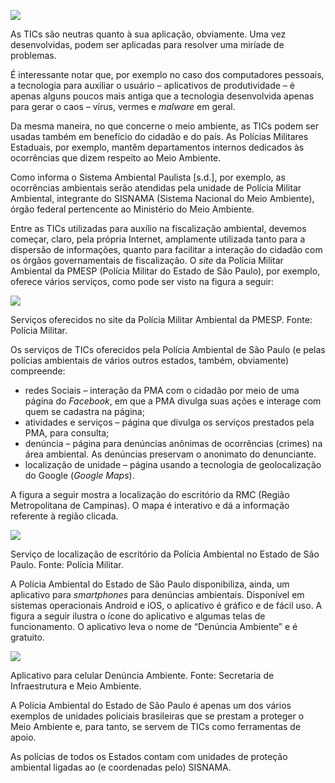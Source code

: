 [![](https://ampli-images.s3.amazonaws.com/production/b9f6d480-8864-46be-bf6b-1c56b261016c/original)](https://ampli-images.s3.amazonaws.com/production/b9f6d480-8864-46be-bf6b-1c56b261016c/original)

As TICs são neutras quanto à sua aplicação, obviamente. Uma vez desenvolvidas, podem ser aplicadas para resolver uma miríade de problemas.

É interessante notar que, por exemplo no caso dos computadores pessoais, a tecnologia para auxiliar o usuário – aplicativos de produtividade – é apenas alguns poucos mais antiga que a tecnologia desenvolvida apenas para gerar o caos – vírus, vermes e _malware_ em geral.

Da mesma maneira, no que concerne o meio ambiente, as TICs podem ser usadas também em benefício do cidadão e do país. As Polícias Militares Estaduais, por exemplo, mantêm departamentos internos dedicados às ocorrências que dizem respeito ao Meio Ambiente.

Como informa o Sistema Ambiental Paulista [s.d.], por exemplo, as ocorrências ambientais serão atendidas pela unidade de Polícia Militar Ambiental, integrante do SISNAMA (Sistema Nacional do Meio Ambiente), órgão federal pertencente ao Ministério do Meio Ambiente.

Entre as TICs utilizadas para auxílio na fiscalização ambiental, devemos começar, claro, pela própria Internet, amplamente utilizada tanto para a dispersão de informações, quanto para facilitar a interação do cidadão com os órgãos governamentais de fiscalização. O _site_ da Polícia Militar Ambiental da PMESP (Polícia Militar do Estado de São Paulo), por exemplo, oferece vários serviços, como pode ser visto na figura a seguir:

[![](https://ampli-images.s3.amazonaws.com/production/a268b393-afb0-4c6b-9b60-e053da348afb/original)](https://ampli-images.s3.amazonaws.com/production/a268b393-afb0-4c6b-9b60-e053da348afb/original)

Serviços oferecidos no site da Polícia Militar Ambiental da PMESP. Fonte: Polícia Militar.

Os serviços de TICs oferecidos pela Polícia Ambiental de São Paulo (e pelas polícias ambientais de vários outros estados, também, obviamente) compreende:

- redes Sociais – interação da PMA com o cidadão por meio de uma página do _Facebook_, em que a PMA divulga suas ações e interage com quem se cadastra na página;
- atividades e serviços – página que divulga os serviços prestados pela PMA, para consulta;
- denúncia – página para denúncias anônimas de ocorrências (crimes) na área ambiental. As denúncias preservam o anonimato do denunciante.
- localização de unidade – página usando a tecnologia de geolocalização do Google (_Google Maps_).

A figura a seguir mostra a localização do escritório da RMC (Região Metropolitana de Campinas). O mapa é interativo e dá a informação referente à região clicada.

[![](https://ampli-images.s3.amazonaws.com/production/83af00be-f04a-4e47-b96a-a1a8ce79fce3/original)](https://ampli-images.s3.amazonaws.com/production/83af00be-f04a-4e47-b96a-a1a8ce79fce3/original)

Serviço de localização de escritório da Polícia Ambiental no Estado de São Paulo. Fonte: Polícia Militar.

A Polícia Ambiental do Estado de São Paulo disponibiliza, ainda, um aplicativo para _smartphones_ para denúncias ambientais. Disponível em sistemas operacionais Android e iOS, o aplicativo é gráfico e de fácil uso. A figura a seguir ilustra o ícone do aplicativo e algumas telas de funcionamento. O aplicativo leva o nome de “Denúncia Ambiente” e é gratuito.

[![](https://ampli-images.s3.amazonaws.com/production/0578d260-46dd-43f9-b6e2-86255d807212/original)](https://ampli-images.s3.amazonaws.com/production/0578d260-46dd-43f9-b6e2-86255d807212/original)

Aplicativo para celular Denúncia Ambiente. Fonte: Secretaria de Infraestrutura e Meio Ambiente.

A Polícia Ambiental do Estado de São Paulo é apenas um dos vários exemplos de unidades policiais brasileiras que se prestam a proteger o Meio Ambiente e, para tanto, se servem de TICs como ferramentas de apoio.

As polícias de todos os Estados contam com unidades de proteção ambiental ligadas ao (e coordenadas pelo) SISNAMA.